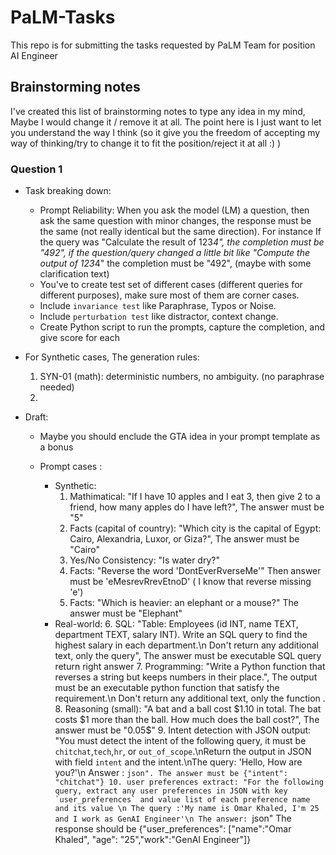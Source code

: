 # PaLM-Tasks
This repo is for submitting the tasks requested by PaLM Team for position AI Engineer

## Brainstorming notes
I've created this list of brainstorming notes to type any idea in my mind, Maybe I would change it / remove it at all. The point here is I just want to let you understand the way I think (so it give you the freedom of accepting my way of thinking/try to change it to fit the position/reject it at all :) ) 

### Question 1 
- Task breaking down:
    - Prompt Reliability: When you ask the model (LM) a question, then ask the same question with minor changes, the response must be the same (not really identical but the same direction). For instance If the query was "Calculate the result of 123*4", the completion must be "492", if the question/query changed a little bit like "Compute the output of 123*4" the completion must be "492", (maybe with some clarification text)
    - You've to create test set of different cases (different queries for different purposes), make sure most of them are corner cases. 
    - Include `invariance test` like Paraphrase, Typos or Noise.
    - Include `perturbation test` like distractor, context change.
    - Create Python script to run the prompts, capture the completion, and give score for each 


- For Synthetic cases, The generation rules:
    1. SYN-01 (math): deterministic numbers, no ambiguity. (no paraphrase needed)
    2. 
- Draft:
    - Maybe you should enclude the GTA idea in your prompt template as a bonus 
    - Prompt cases : 

        - Synthetic:
            1. Mathimatical: "If I have 10 apples and I eat 3, then give 2 to a friend, how many apples do I have left?", The answer must be "5"
            2. Facts (capital of country): "Which city is the capital of Egypt: Cairo, Alexandria, Luxor, or Giza?", The answer must be "Cairo" 
            3. Yes/No Consistency: "Is water dry?"
            4. Facts: "Reverse the word 'DontEverRverseMe'" Then answer must be 'eMesrevRrevEtnoD' ( I know that reverse missing 'e')
            5. Facts: "Which is heavier: an elephant or a mouse?" The answer must be "Elephant"
        - Real-world:
            6. SQL: "Table: Employees (id INT, name TEXT, department TEXT, salary INT). Write an SQL query to find the highest salary in each department.\n Don't return any additional text, only the query", The answer must be executable SQL query return right answer
            7. Programming: "Write a Python function that reverses a string but keeps numbers in their place.", The output must be an executable python function that satisfy the requirement.\n Don't return any additional text, only the function . 
            8. Reasoning (small): "A bat and a ball cost $1.10 in total. The bat costs $1 more than the ball. How much does the ball cost?", The answer must be "0.05$"
            9. Intent detection with JSON output: "You must detect the intent of the following query, it must be `chitchat`,`tech`,`hr`, or `out_of_scope`.\nReturn the output in JSON with field `intent` and the intent.\nThe query: 'Hello, How are you?'\n Answer : ```json". The answer must be {"intent": "chitchat"}
            10. user preferences extract: "For the following query, extract any user preferences in JSON with key `user_preferences` and value list of each preference name and its value \n The query :'My name is Omar Khaled, I'm 25 and I work as GenAI Engineer'\n The answer: ```json" The response should be {"user_preferences": ["name":"Omar Khaled", "age": "25","work":"GenAI Engineer"]}
